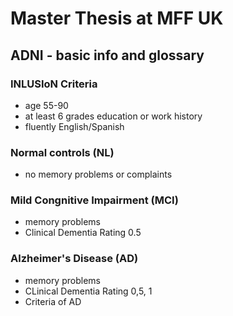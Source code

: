 # Master Thesis at MFF UK
## ADNI - basic info and glossary
### INLUSIoN Criteria 
- age 55-90
- at least 6 grades education or work history
- fluently English/Spanish

### Normal controls (NL)
- no memory problems or complaints
### Mild Congnitive Impairment (MCI) 
- memory problems
- Clinical Dementia Rating 0.5
### Alzheimer's Disease (AD) 
- memory problems
- CLinical Dementia Rating 0,5, 1
- Criteria of AD
